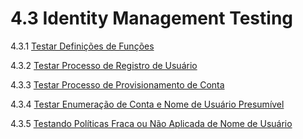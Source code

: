 # 4.3 Identity Management Testing

4.3.1 [Testar Definições de Funções](01-Testar_Definicoes_de_Funcoes.md)

4.3.2 [Testar Processo de Registro de Usuário](02-Testar_Processo_de_Registro_de_Usuario.md)

4.3.3 [Testar Processo de Provisionamento de Conta](03-Testar_Processo_de_Provisionamento_de_Conta.md)

4.3.4 [Testar Enumeração de Conta e Nome de Usuário Presumível](04-Testing_for_Account_Enumeration_and_Guessable_User_Account.md)

4.3.5 [Testando Políticas Fraca ou Não Aplicada de Nome de Usuário](05-Testando_Política_Fraca_ou_Não_Aplicada_de_Nome_de_Usuário.md)
